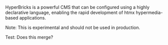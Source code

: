 HyperBricks is a powerful CMS that can be configured using a highly declarative language, enabling the rapid development of htmx hypermedia-based applications.

Note: This is experimental and should not be used in production.

Test: Does this merge?
